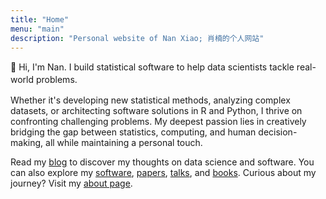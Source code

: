 ```yaml
---
title: "Home"
menu: "main"
description: "Personal website of Nan Xiao; 肖楠的个人网站"
---
```


<p class="fs-2" style="font-family:var(--tw-prose-font-headings);color:var(--tw-prose-headings);line-height:1.4;">
👋 Hi, I'm Nan. I build statistical software to
help data scientists tackle real-world problems.
</p>

Whether it's developing new statistical methods, analyzing complex datasets,
or architecting software solutions in R and Python, I thrive on confronting
challenging problems. My deepest passion lies in creatively bridging the gap
between statistics, computing, and human decision-making, all while
maintaining a personal touch.

Read my [blog](blog/) to discover my thoughts on data science and software.
You can also explore my [software](software/), [papers](papers/),
[talks](talks/), and [books](books/).
Curious about my journey? Visit my [about page](about/).
